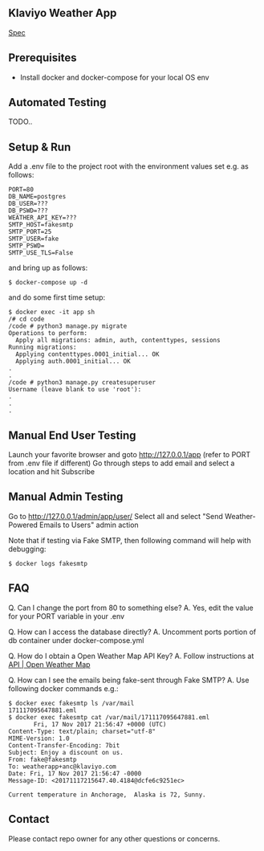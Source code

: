 Klaviyo Weather App
-------------------

[Spec](https://www.klaviyo.com/weather-app)

Prerequisites
-------------

- Install docker and docker-compose for your local OS env

Automated Testing
-----------------

TODO..

Setup & Run
-----------
Add a .env file to the project root with the environment values set e.g. as follows:
```
PORT=80
DB_NAME=postgres
DB_USER=???
DB_PSWD=???
WEATHER_API_KEY=???
SMTP_HOST=fakesmtp
SMTP_PORT=25
SMTP_USER=fake
SMTP_PSWD=
SMTP_USE_TLS=False
```

and bring up as follows:
```
$ docker-compose up -d
```

and do some first time setup:
```
$ docker exec -it app sh
/# cd code
/code # python3 manage.py migrate
Operations to perform:
  Apply all migrations: admin, auth, contenttypes, sessions
Running migrations:
  Applying contenttypes.0001_initial... OK
  Applying auth.0001_initial... OK
.
.
/code # python3 manage.py createsuperuser
Username (leave blank to use 'root'):
.
.
.
```

Manual End User Testing
-----------------------

Launch your favorite browser and goto http://127.0.0.1/app (refer to PORT from .env file if different)
Go through steps to add email and select a location and hit Subscribe

Manual Admin Testing
--------------------

Go to http://127.0.0.1/admin/app/user/
Select all and select "Send Weather-Powered Emails to Users" admin action

Note that if testing via Fake SMTP, then following command will help with debugging:
```
$ docker logs fakesmtp
```

FAQ
---
Q. Can I change the port from 80 to something else?
A. Yes, edit the value for your PORT variable in your .env

Q. How can I access the database directly?
A. Uncomment ports portion of db container under docker-compose.yml

Q. How do I obtain a Open Weather Map API Key?
A. Follow instructions at [API | Open Weather Map](http://openweathermap.org/api)

Q. How can I see the emails being fake-sent through Fake SMTP?
A. Use following docker commands e.g.:
```
$ docker exec fakesmtp ls /var/mail
171117095647881.eml
$ docker exec fakesmtp cat /var/mail/171117095647881.eml
       Fri, 17 Nov 2017 21:56:47 +0000 (UTC)
Content-Type: text/plain; charset="utf-8"
MIME-Version: 1.0
Content-Transfer-Encoding: 7bit
Subject: Enjoy a discount on us.
From: fake@fakesmtp
To: weatherapp+anc@klaviyo.com
Date: Fri, 17 Nov 2017 21:56:47 -0000
Message-ID: <20171117215647.40.4184@dcfe6c9251ec>

Current temperature in Anchorage,  Alaska is 72, Sunny.
```

Contact
-------
Please contact repo owner for any other questions or concerns.